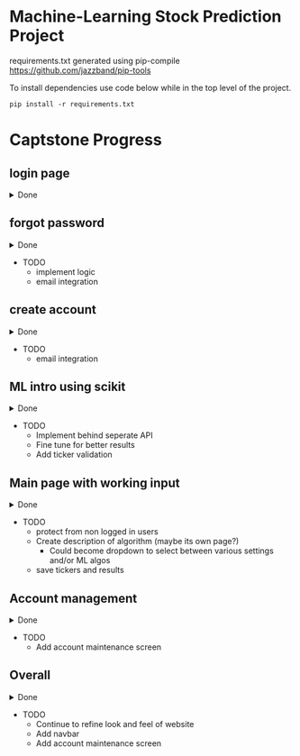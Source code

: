 # Machine-Learning Stock Prediction Project

requirements.txt generated using pip-compile https://github.com/jazzband/pip-tools

To install dependencies use code below while in the top level of the project.
```
pip install -r requirements.txt
```

# Captstone Progress
## login page
<details>
<summary>Done</summary>

- UI updated
- Integrated with db
</details>    

## forgot password
<details>
<summary>Done</summary>

- UI implemented
</details>

- TODO    
    - implement logic
    - email integration

## create account 
<details>
<summary>Done</summary>

- UI implemented
- Integrated with db
</details>

- TODO  
    - email integration

## ML intro using scikit 
<details>
<summary>Done</summary>

- works with correctly input tickers
</details>

- TODO    
    - Implement behind seperate API
    - Fine tune for better results
    - Add ticker validation

## Main page with working input
<details>
<summary>Done</summary>

- UI implemented
- Input form runs ML
</details>

- TODO
    - protect from non logged in users
    - Create description of algorithm (maybe its own page?)
        - Could become dropdown to select between various settings and/or ML algos
    - save tickers and results
    
## Account management
<details>
<summary>Done</summary>


</details>

- TODO
    - Add account maintenance screen
    
## Overall
<details>
<summary>Done</summary>


</details>

- TODO
    - Continue to refine look and feel of website
    - Add navbar
    - Add account maintenance screen
